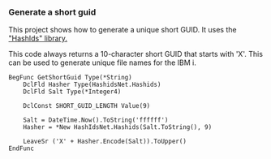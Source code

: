 ### Generate a short guid

This project shows how to generate a unique short GUID. It uses the ["HashIds" 
library.](https://hashids.org/net/)

This code always returns a 10-character short GUID that starts with 'X'. This can be used to generate unique file names for the IBM i. 

    BegFunc GetShortGuid Type(*String) 
        DclFld Hasher Type(HashidsNet.Hashids) 
        DclFld Salt Type(*Integer4) 

        DclConst SHORT_GUID_LENGTH Value(9) 

        Salt = DateTime.Now().ToString('ffffff')
        Hasher = *New HashIdsNet.Hashids(Salt.ToString(), 9)

        LeaveSr ('X' + Hasher.Encode(Salt)).ToUpper()
    EndFunc 

